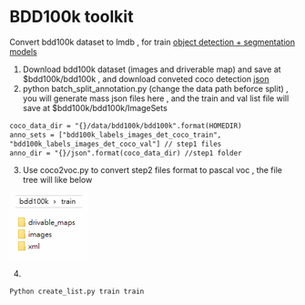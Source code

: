# BDD100k toolkit

Convert bdd100k dataset to lmdb , for train [object detection + segmentation models](https://github.com/eric612/MobileNet-YOLO)

1. Download bdd100k dataset (images and driverable map) and save at $bdd100k/bdd100k , and download conveted coco detection [json](https://drive.google.com/open?id=1MI0KzphTY5a1wijXvJua3X4X0woLrSUw)
2. python batch_split_annotation.py (change the data path beforce split) , you will generate mass json files here , and the train and val list file will save at $bdd100k/bdd100k/ImageSets
```
coco_data_dir = "{}/data/bdd100k/bdd100k".format(HOMEDIR) 
anno_sets = ["bdd100k_labels_images_det_coco_train", "bdd100k_labels_images_det_coco_val"] // step1 files
anno_dir = "{}/json".format(coco_data_dir) //step1 folder
```
3. Use coco2voc.py to convert step2 files format to pascal voc , the file tree will like below 

![alt](example.png)

4. 
```
Python create_list.py train train
```
